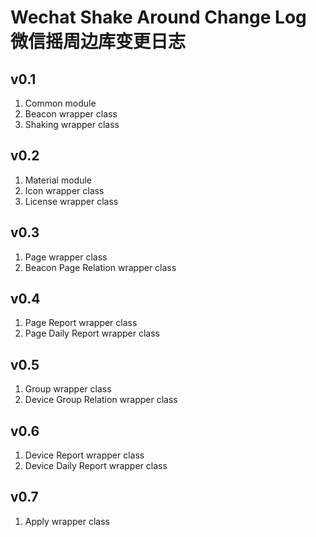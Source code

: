 # Wechat Shake Around Change Log 微信摇周边库变更日志

## v0.1
1. Common module
2. Beacon wrapper class
3. Shaking wrapper class

## v0.2
1. Material module
2. Icon wrapper class
3. License wrapper class

## v0.3
1. Page wrapper class
2. Beacon Page Relation wrapper class

## v0.4
1. Page Report wrapper class
2. Page Daily Report wrapper class

## v0.5
1. Group wrapper class
2. Device Group Relation wrapper class

## v0.6
1. Device Report wrapper class
2. Device Daily Report wrapper class

## v0.7
1. Apply wrapper class
